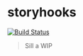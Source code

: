 # storyhooks

[![Build Status][build-badge]][build]

> Sill a WIP

[build-badge]: https://img.shields.io/travis/raathigesh/storyhooks.svg?style=flat-square
[build]: https://travis-ci.org/Raathigesh/storyhooks

```

```
